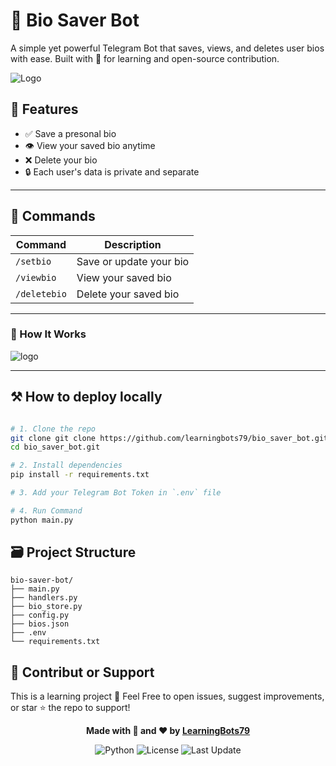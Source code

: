 

# 📃 Bio Saver Bot

A simple yet powerful Telegram Bot that saves, views, and deletes user bios with ease.
Built with 💓 for learning and open-source contribution.

![Logo](https://files.catbox.moe/10xn4h.jpg)

## 🌟 Features

- ✅ Save a presonal bio
- 👁️ View your saved bio anytime
- ❌ Delete your bio
- 🔒 Each user's data is private and separate

---

## 🔧 Commands

| Command       | Description               |
|---------------|---------------------------|
| `/setbio`     | Save or update your bio   |
| `/viewbio`    | View your saved bio       |
| `/deletebio`  | Delete your saved bio     |

---

### 🤖 How It Works

![logo](https://files.catbox.moe/ba43dm.jpg)

---

## ⚒️ How to deploy locally

```bash

# 1. Clone the repo
git clone git clone https://github.com/learningbots79/bio_saver_bot.git
cd bio_saver_bot.git

# 2. Install dependencies
pip install -r requirements.txt

# 3. Add your Telegram Bot Token in `.env` file

# 4. Run Command
python main.py

```

## 🗃️  Project Structure
```
bio-saver-bot/
├── main.py
├── handlers.py
├── bio_store.py
├── config.py
├── bios.json
├── .env
└── requirements.txt

```

## 🤖 Contribut or Support

This is a learning project 🏫 
Feel Free to open issues, suggest improvements, or star ⭐ the repo to support!

<p align="center"><strong>Made with 🧠 and ❤️ by <a href="https://github.com/learningbots79">LearningBots79</a></strong></p>

<p align="center">
  <img alt="Python" src="https://img.shields.io/badge/Python-3.10+-blue?logo=python">
  <img alt="License" src="https://img.shields.io/badge/License-MIT-green">
  <img alt="Last Update" src="https://img.shields.io/github/last-commit/learningbots79/bio_saver_bot">
</p>